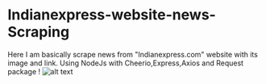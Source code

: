 # Indianexpress-website-news-Scraping
Here I am basically scrape news from "Indianexpress.com" website with its image and link. Using NodeJs with Cheerio,Express,Axios and Request package !
![alt text](https://github.com/shahru1013/Indianexpress-website-news-Scraping/blob/main/img.PNG)

